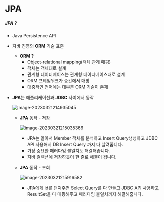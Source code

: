 # JPA

##### JPA ?

- Java Persistence API

- 자바 진영의 **ORM** 기술 표준

  - **ORM ?**
    - Object-relational mapping(객체 관계 매핑)
    - 객체는 객체대로 설계
    - 관계형 데이터베이스는 관계형 데이터베이스대로 설계
    - ORM 프레임워크가 중간에서 매핑
    - 대중적인 언어에는 대부분 ORM 기술이 존재

- **JPA**는 애플리케이션과 **JDBC** 사이에서 동작

  

  

  ![image-20230321214935045](C:\Users\sbpar\AppData\Roaming\Typora\typora-user-images\image-20230321214935045.png)

  - **JPA** 동작 - 저장

    ![image-20230321215035366](C:\Users\sbpar\AppData\Roaming\Typora\typora-user-images\image-20230321215035366.png)

    

    - JPA는 알아서 Member 객체를 분석하고 Insert Query생성하고 JDBC API 사용해서 DB Insert Query 까지 다 날려줍니다.
    - 가장 중요한 패러다임 불일치도 해결해줍니다.
    - 자바 컬렉션에 저장하듯이 한 줄로 해결이 됩니다.

  

  - **JPA**  동작 - 조회

    ![image-20230321215916582](C:\Users\sbpar\AppData\Roaming\Typora\typora-user-images\image-20230321215916582.png)

    

    - JPA에게 id를 던져주면 Select Query를 다 만들고 JDBC API 사용하고 ResultSet을 다 매핑해주고 패러다임 불일치까지 해결해줍니다.

    